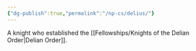 ```yaml
---
{"dg-publish":true,"permalink":"/np-cs/delius/"}
---
```


A knight who established the [[Fellowships/Knights of the Delian Order\|Delian Order]].
